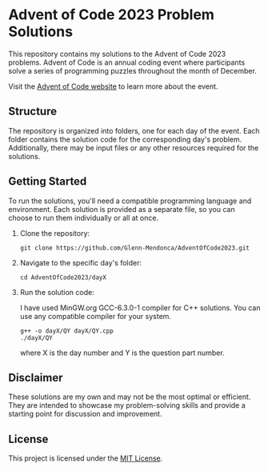 # Advent of Code 2023 Problem Solutions

This repository contains my solutions to the Advent of Code 2023 problems. Advent of Code is an annual coding event where participants solve a series of programming puzzles throughout the month of December.

Visit the [Advent of Code website](https://adventofcode.com/) to learn more about the event.

## Structure

The repository is organized into folders, one for each day of the event. Each folder contains the solution code for the corresponding day's problem. Additionally, there may be input files or any other resources required for the solutions.

## Getting Started

To run the solutions, you'll need a compatible programming language and environment. Each solution is provided as a separate file, so you can choose to run them individually or all at once.

1. Clone the repository:

   ```shell
   git clone https://github.com/Glenn-Mendonca/AdventOfCode2023.git
   ```

2. Navigate to the specific day's folder:

   ```shell
   cd AdventOfCode2023/dayX
   ```

3. Run the solution code:

   I have used MinGW.org GCC-6.3.0-1 compiler for C++ solutions. You can use any compatible compiler for your system.

   ```shell
   g++ -o dayX/QY dayX/QY.cpp
   ./dayX/QY
   ```

   where X is the day number and Y is the question part number.

## Disclaimer

These solutions are my own and may not be the most optimal or efficient. They are intended to showcase my problem-solving skills and provide a starting point for discussion and improvement.

## License

This project is licensed under the [MIT License](LICENSE).
